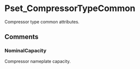 # Pset_CompressorTypeCommon

Compressor type common attributes.
<!-- end of short definition -->



## Comments

### NominalCapacity

Compressor nameplate capacity.

